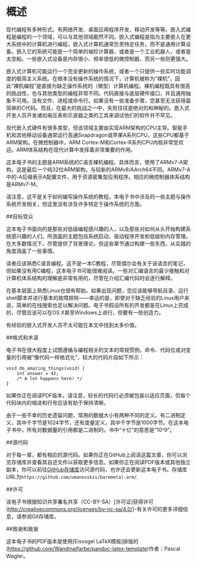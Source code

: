 # 概述

现代编程有多种形式。有网络开发、桌面应用程序开发、移动开发等等。嵌入式编程是编程的一个领域，可以与其他领域截然不同。嵌入式编程是指为主要嵌入在更大系统中的计算机进行编程，嵌入式计算机通常负责特定任务，而不是通用计算设备。嵌入它的系统可能是一个简单的袖珍计算器，或者是一个工业机器人，或者是太空船。一些嵌入式设备是内存很小、频率很低的微控制器，而另一些则更强大。

嵌入式计算机可能运行一个完全更新的操作系统，或者一个只提供一些实时功能调度的极简主义系统。在根本没有操作系统的情况下，计算机被称为“裸机”，因此“裸机编程”是直接为缺乏操作系统的（微型）计算机编程。裸机编程既具有很高的挑战性，也与其他类型的编程非常不同。代码直接与底层硬件接口，并且通用抽象不可用。没有文件、进程或命令行。如果没有一些准备步骤，您甚至无法获得最简单的C代码。而且，在最大的挑战之一中，失败往往是绝对的和神秘的。嵌入式开发人员开发诸如电压表和示波器之类的工具来调试他们的软件并不罕见。

现代嵌入式硬件有很多类型，但该领域主要由实现ARM架构的CPU主导。智能手机和其他移动设备通常运行高通Snapdragon或苹果A系列CPU，这些CPU都基于ARM架构。在微控制器中，ARM Cortex-M和Cortex-R系列CPU内核非常受欢迎。ARM体系结构在现代计算中发挥着非常重要的作用。

这本电子书的主题是ARM系统的C语言裸机编程。具体而言，使用了ARMv7-A架构，这是最后一个纯32位ARM架构，与较新的ARMv8/AArch64不同。ARMv7-A中的-A后缀表示A配置文件，用于资源密集型应用程序。相应的微控制器体系结构是ARMv7-M。

请注意，这不是关于如何编写操作系统的教程。本电子书中涉及的一些主题与操作系统开发相关，但这里没有涉及许多特定于操作系统的方面。

##目标受众

这本电子书面向的是那些对低级编程感兴趣的人，以及那些对如何从头开始构建系统感兴趣的人们。所涵盖的主题包括系统启动、驱动程序开发和低级别内存管理。在大多数情况下，尽管提供了背景理论，但这些章节通过构建一些东西，从实践的角度涵盖了一些事情。

读者应该熟悉C语言编程。这不是一本C教程，尽管偶尔会有关于该语言的笔记，但如果没有用C编程，这本电子书可能很难阅读。一些对汇编语言的最少接触和对计算机体系结构的理解是非常有用的，尽管在介绍汇编代码时会逐行解释。

在基本层面上熟悉Linux也很有帮助。如果出现问题，您应该能够导航目录、运行shell脚本并进行基本的故障排除——幸运的是，即使对于缺乏经验的Linux用户来说，简单的在线搜索也足以解决问题。电子书假设所有的开发都是在Linux上完成的，尽管应该可以在OS X甚至Windows上进行，但要有一些创造力。

有经验的嵌入式开发人员不太可能在本文中找到太多价值。

##格式和术语

电子书在很大程度上试图遵循与编程相关的文本的常规惯例。命令、代码位或对变量的引用被“像代码一样格式化”，较大的代码片段如下所示：
```
void do_amazing_things(void) {
    int answer = 42;
    /* A lot happens here! */
}
```
如果你正在阅读PDF版本，请注意，较长的代码行必须被包装以适应页面，但每个代码块内的缩进和行号应该有助于保持清晰。

由于一些不幸的历史遗留问题，常用的数据大小有两种不同的定义。有二进制定义，其中千字节是1024字节，还有度量定义，其中千字节是1000字节。在这本电子书中，所有对数据量的引用都是二进制的。书中“十亿”的意思是“10^9”。

##源代码

对于每一章，都有相应的源代码。如果你正在GitHub上阅读这篇文章，你可以浏览存储库并查看其自述文件以获取更多信息。如果你正在阅读PDF版本或其他独立副本，你可以前往[GitHub存储库](https://github.com/umanovskis/baremetal-arm/)访问源代码，也许还会更新这本电子书。存储库URL为`https://github.com/umanovskis/baremetal-arm/`.

##许可

该电子书根据知识共享署名共享（CC-BY-SA）[许可证]获得许可(http://creativecommons.org/licenses/by-nc-sa/4.0/)-有关许可的更多详细信息，请参阅Git存储库。

##致谢和致谢

这本电子书的PDF版本是使用[Eisvogel LaTeX模板]排版的(https://github.com/Wandmalfarbe/pandoc-latex-template)作者：Pascal Wagler。